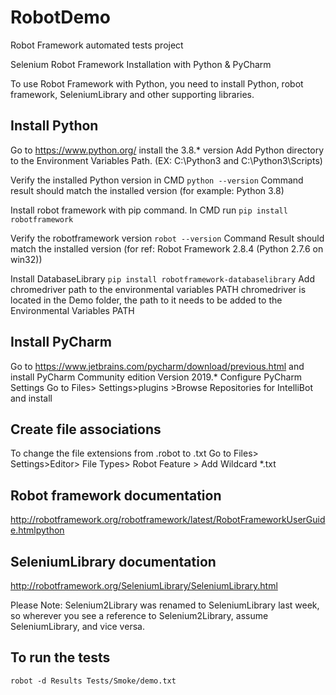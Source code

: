 # RobotDemo
Robot Framework automated tests project


Selenium Robot Framework Installation with Python & PyCharm

To use Robot Framework with Python, you need to install Python, robot framework, SeleniumLibrary and other supporting libraries.


## Install Python
Go to  https://www.python.org/  install the 3.8.* version
Add Python directory to the Environment Variables Path. (EX: C:\Python3 and C:\Python3\Scripts)


Verify the installed Python version in CMD
`python --version`
Command result should match the installed version (for example: Python 3.8)

Install robot framework with pip command. In CMD run
`pip install robotframework`

Verify the  robotframework version
`robot --version`
Command Result should match the installed version (for ref: Robot Framework 2.8.4 (Python 2.7.6 on win32))


Install DatabaseLibrary
`pip install robotframework-databaselibrary`
Add chromedriver path to the environmental variables PATH
chromedriver is located in the Demo folder, the path to it needs to be added to the Environmental Variables  PATH


## Install PyCharm
Go to https://www.jetbrains.com/pycharm/download/previous.html and install PyCharm Community edition Version 2019.*
Configure PyCharm Settings
Go to Files> Settings>plugins >Browse Repositories for IntelliBot and install


##  Create file associations
To change the file extensions  from  .robot  to .txt
Go to Files> Settings>Editor> File Types> Robot Feature > Add Wildcard *.txt


## Robot framework documentation

http://robotframework.org/robotframework/latest/RobotFrameworkUserGuide.htmlpython 


## SeleniumLibrary documentation

http://robotframework.org/SeleniumLibrary/SeleniumLibrary.html

Please Note: Selenium2Library was renamed to SeleniumLibrary last week, so wherever you see a reference to Selenium2Library, assume SeleniumLibrary, and vice versa.

## To run the tests

`robot -d Results Tests/Smoke/demo.txt`